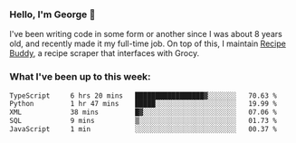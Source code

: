 ### Hello, I'm George 👋

I've been writing code in some form or another since I was about 8 years old, and recently made it my full-time job. On top of this, I maintain [Recipe Buddy](https://github.com/georgegebbett/recipe-buddy), a recipe scraper that interfaces with Grocy.  

<!--
**georgegebbett/georgegebbett** is a ✨ _special_ ✨ repository because its `README.md` (this file) appears on your GitHub profile.

Here are some ideas to get you started:

- 🔭 I’m currently working on ...
- 🌱 I’m currently learning ...
- 👯 I’m looking to collaborate on ...
- 🤔 I’m looking for help with ...
- 💬 Ask me about ...
- 📫 How to reach me: ...
- 😄 Pronouns: ...
- ⚡ Fun fact: ...
-->

### What I've been up to this week:
<!--START_SECTION:waka-->

```txt
TypeScript     6 hrs 20 mins   █████████████████▓░░░░░░░   70.63 %
Python         1 hr 47 mins    █████░░░░░░░░░░░░░░░░░░░░   19.99 %
XML            38 mins         █▓░░░░░░░░░░░░░░░░░░░░░░░   07.06 %
SQL            9 mins          ▒░░░░░░░░░░░░░░░░░░░░░░░░   01.73 %
JavaScript     1 min           ░░░░░░░░░░░░░░░░░░░░░░░░░   00.37 %
```

<!--END_SECTION:waka-->

